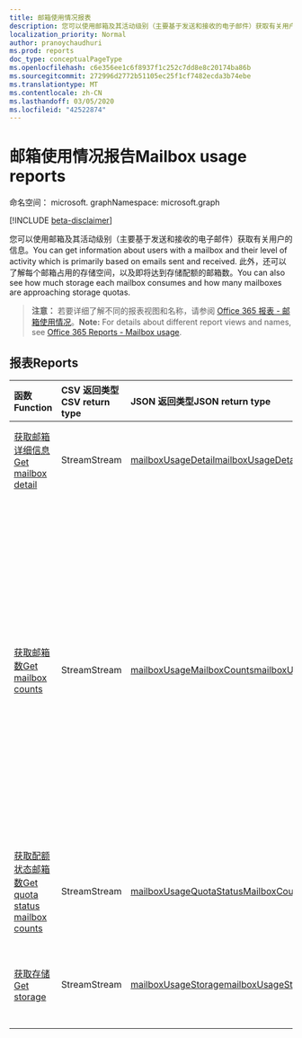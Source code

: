 ```yaml
---
title: 邮箱使用情况报表
description: 您可以使用邮箱及其活动级别（主要基于发送和接收的电子邮件）获取有关用户的信息。 此外，还可以了解每个邮箱占用的存储空间，以及即将达到存储配额的邮箱数。
localization_priority: Normal
author: pranoychaudhuri
ms.prod: reports
doc_type: conceptualPageType
ms.openlocfilehash: c6e356ee1c6f8937f1c252c7dd8e8c20174ba86b
ms.sourcegitcommit: 272996d2772b51105ec25f1cf7482ecda3b74ebe
ms.translationtype: MT
ms.contentlocale: zh-CN
ms.lasthandoff: 03/05/2020
ms.locfileid: "42522874"
---
```

# <a name="mailbox-usage-reports"></a><span data-ttu-id="851af-104">邮箱使用情况报告</span><span class="sxs-lookup"><span data-stu-id="851af-104">Mailbox usage reports</span></span>

<span data-ttu-id="851af-105">命名空间： microsoft. graph</span><span class="sxs-lookup"><span data-stu-id="851af-105">Namespace: microsoft.graph</span></span>

[!INCLUDE [beta-disclaimer](../../includes/beta-disclaimer.md)]

<span data-ttu-id="851af-106">您可以使用邮箱及其活动级别（主要基于发送和接收的电子邮件）获取有关用户的信息。</span><span class="sxs-lookup"><span data-stu-id="851af-106">You can get information about users with a mailbox and their level of activity which is primarily based on emails sent and received.</span></span> <span data-ttu-id="851af-107">此外，还可以了解每个邮箱占用的存储空间，以及即将达到存储配额的邮箱数。</span><span class="sxs-lookup"><span data-stu-id="851af-107">You can also see how much storage each mailbox consumes and how many mailboxes are approaching storage quotas.</span></span>

> <span data-ttu-id="851af-108">**注意：** 若要详细了解不同的报表视图和名称，请参阅 [Office 365 报表 - 邮箱使用情况](https://support.office.com/client/Mailbox-usage-beffbe01-ce2d-4614-9ae5-7898868e2729)。</span><span class="sxs-lookup"><span data-stu-id="851af-108">**Note:** For details about different report views and names, see [Office 365 Reports - Mailbox usage](https://support.office.com/client/Mailbox-usage-beffbe01-ce2d-4614-9ae5-7898868e2729).</span></span>

## <a name="reports"></a><span data-ttu-id="851af-109">报表</span><span class="sxs-lookup"><span data-stu-id="851af-109">Reports</span></span>

| <span data-ttu-id="851af-110">函数</span><span class="sxs-lookup"><span data-stu-id="851af-110">Function</span></span>                                 | <span data-ttu-id="851af-111">CSV 返回类型</span><span class="sxs-lookup"><span data-stu-id="851af-111">CSV return type</span></span> | <span data-ttu-id="851af-112">JSON 返回类型</span><span class="sxs-lookup"><span data-stu-id="851af-112">JSON return type</span></span>                         | <span data-ttu-id="851af-113">说明</span><span class="sxs-lookup"><span data-stu-id="851af-113">Description</span></span>                              |
| :--------------------------------------- | :-------------- | :--------------------------------------- | ---------------------------------------- |
| [<span data-ttu-id="851af-114">获取邮箱详细信息</span><span class="sxs-lookup"><span data-stu-id="851af-114">Get mailbox detail</span></span>](../api/reportroot-getmailboxusagedetail.md) | <span data-ttu-id="851af-115">Stream</span><span class="sxs-lookup"><span data-stu-id="851af-115">Stream</span></span>          | [<span data-ttu-id="851af-116">mailboxUsageDetail</span><span class="sxs-lookup"><span data-stu-id="851af-116">mailboxUsageDetail</span></span>](../resources/mailboxusagedetail.md) | <span data-ttu-id="851af-117">获取邮箱使用情况的详细信息。</span><span class="sxs-lookup"><span data-stu-id="851af-117">Get details about mailbox usage.</span></span>         |
| [<span data-ttu-id="851af-118">获取邮箱数</span><span class="sxs-lookup"><span data-stu-id="851af-118">Get mailbox counts</span></span>](../api/reportroot-getmailboxusagemailboxcounts.md) | <span data-ttu-id="851af-119">Stream</span><span class="sxs-lookup"><span data-stu-id="851af-119">Stream</span></span>          | [<span data-ttu-id="851af-120">mailboxUsageMailboxCounts</span><span class="sxs-lookup"><span data-stu-id="851af-120">mailboxUsageMailboxCounts</span></span>](../resources/mailboxusagemailboxcounts.md) | <span data-ttu-id="851af-121">获取组织中的用户邮箱总数和报表周期内的每日活跃邮箱数。</span><span class="sxs-lookup"><span data-stu-id="851af-121">Get the total number of user mailboxes in your organization and how many are active each day of the reporting period.</span></span> <span data-ttu-id="851af-122">如果用户发送或阅读任何电子邮件，则将邮箱视为活跃邮箱。</span><span class="sxs-lookup"><span data-stu-id="851af-122">A mailbox is considered active if the user sent or read any email.</span></span> |
| [<span data-ttu-id="851af-123">获取配额状态邮箱数</span><span class="sxs-lookup"><span data-stu-id="851af-123">Get quota status mailbox counts</span></span>](../api/reportroot-getmailboxusagequotastatusmailboxcounts.md) | <span data-ttu-id="851af-124">Stream</span><span class="sxs-lookup"><span data-stu-id="851af-124">Stream</span></span>          | [<span data-ttu-id="851af-125">mailboxUsageQuotaStatusMailboxCounts</span><span class="sxs-lookup"><span data-stu-id="851af-125">mailboxUsageQuotaStatusMailboxCounts</span></span>](../resources/mailboxusagequotastatusmailboxcounts.md) | <span data-ttu-id="851af-126">获取每个配额类别中的用户邮箱数。</span><span class="sxs-lookup"><span data-stu-id="851af-126">Get the count of user mailboxes in each quota category.</span></span> |
| [<span data-ttu-id="851af-127">获取存储</span><span class="sxs-lookup"><span data-stu-id="851af-127">Get storage</span></span>](../api/reportroot-getmailboxusagestorage.md) | <span data-ttu-id="851af-128">Stream</span><span class="sxs-lookup"><span data-stu-id="851af-128">Stream</span></span>          | [<span data-ttu-id="851af-129">mailboxUsageStorage</span><span class="sxs-lookup"><span data-stu-id="851af-129">mailboxUsageStorage</span></span>](../resources/mailboxusagestorage.md) | <span data-ttu-id="851af-130">获取组织使用的存储空间。</span><span class="sxs-lookup"><span data-stu-id="851af-130">Get the amount of storage used in your organization.</span></span> |

